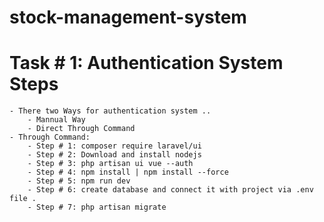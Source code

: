 # stock-management-system
# Task # 1: Authentication System Steps
    - There two Ways for authentication system ..
        - Mannual Way
        - Direct Through Command 
    - Through Command:
        - Step # 1: composer require laravel/ui
        - Step # 2: Download and install nodejs
        - Step # 3: php artisan ui vue --auth
        - Step # 4: npm install | npm install --force
        - Step # 5: npm run dev
        - Step # 6: create database and connect it with project via .env file .
        - Step # 7: php artisan migrate